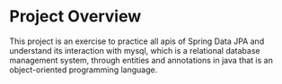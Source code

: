 # Project Overview
This project is an exercise to practice all apis of Spring Data JPA and understand its interaction with mysql, which is a relational database management system, through entities and annotations in java that is an object-oriented programming language.
